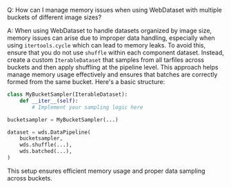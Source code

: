 Q: How can I manage memory issues when using WebDataset with multiple buckets of different image sizes?

A: When using WebDataset to handle datasets organized by image size, memory issues can arise due to improper data handling, especially when using `itertools.cycle` which can lead to memory leaks. To avoid this, ensure that you do not use `shuffle` within each component dataset. Instead, create a custom `IterableDataset` that samples from all tarfiles across buckets and then apply shuffling at the pipeline level. This approach helps manage memory usage effectively and ensures that batches are correctly formed from the same bucket. Here's a basic structure:

```python
class MyBucketSampler(IterableDataset):
    def __iter__(self):
        # Implement your sampling logic here

bucketsampler = MyBucketSampler(...)

dataset = wds.DataPipeline(
    bucketsampler,
    wds.shuffle(...),
    wds.batched(...),
)
```

This setup ensures efficient memory usage and proper data sampling across buckets.
